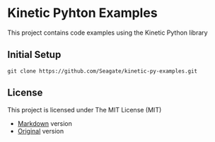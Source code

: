 # Kinetic Pyhton Examples
This project contains code examples using the Kinetic Python library

## Initial Setup
````
git clone https://github.com/Seagate/kinetic-py-examples.git
````

License
-------

This project is licensed under The MIT License (MIT)
* [Markdown](LICENSE/mit.md) version
* [Original](LICENSE/mit.txt) version
